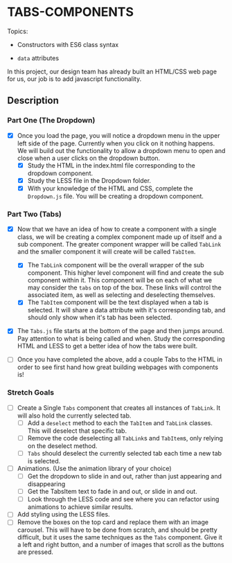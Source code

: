 # TABS-COMPONENTS

Topics:

* Constructors with ES6 class syntax

* `data` attributes

In this project, our design team has already built an HTML/CSS web page for us, our job is to add javascript functionality.

## Description

### Part One (The Dropdown)

* [X] Once you load the page, you will notice a dropdown menu in the upper left side of the page. Currently when you click on it nothing happens. We will build out the functionality to allow a dropdown menu to open and close when a user clicks on the dropdown button.
  * [X] Study the HTML in the index.html file corresponding to the dropdown component.
  * [X] Study the LESS file in the Dropdown folder. 
  * [X] With your knowledge of the HTML and CSS, complete the `Dropdown.js` file. You will be creating a dropdown component.

### Part Two (Tabs)

* [X] Now that we have an idea of how to create a component with a single class, we will be creating a complex component made up of itself and a sub component. The greater component wrapper will be called `TabLink` and the smaller component it will create will be called `TabItem`.
  * [X] The `TabLink` component will be the overall wrapper of the sub component. This higher level component will find and create the sub component within it. This component will be on each of what we may consider the `tabs` on top of the box. These links will control the associated item, as well as selecting and deselecting themselves.
  * [X] The `TabItem` component will be the text displayed when a tab is selected. It will share a data attribute with it's corresponding tab, and should only show when it's tab has been selected.

* [X] The `Tabs.js` file starts at the bottom of the page and then jumps around. Pay attention to what is being called and when. Study the corresponding HTML and LESS to get a better idea of how the tabs were built.

* [ ] Once you have completed the above, add a couple Tabs to the HTML in order to see first hand how great building webpages with components is!

### Stretch Goals

* [ ] Create a Single `Tabs` component that creates all instances of `TabLink`. It will also hold the currently selected tab. 
  * [ ] Add a `deselect` method to each the `TabItem` and `TabLink` classes. This will deselect that specific tab.
  * [ ] Remove the code deselecting all `TabLink`s and `TabItem`s, only relying on the deselect method.
  * [ ] `Tabs` should deselect the currently selected tab each time a new tab is selected.
* [ ] Animations. (Use the animation library of your choice)
  * [ ] Get the dropdown to slide in and out, rather than just appearing and disappearing
  * [ ] Get the TabsItem text to fade in and out, or slide in and out.
  * [ ] Look through the LESS code and see where you can refactor using animations to achieve similar results.
* [ ] Add styling using the LESS files.
* [ ] Remove the boxes on the top card and replace them with an image carousel. This will have to be done from scratch, and should be pretty difficult, but it uses the same techniques as the `Tabs` component. Give it a left and right button, and a number of images that scroll as the buttons are pressed.